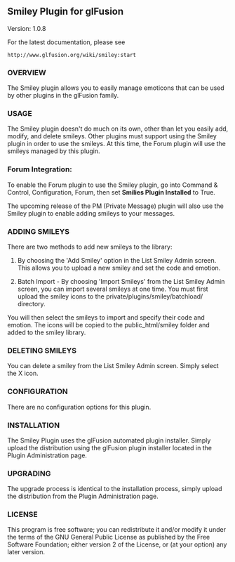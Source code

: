 ## Smiley Plugin for glFusion
Version: 1.0.8

For the latest documentation, please see

	http://www.glfusion.org/wiki/smiley:start

### OVERVIEW

The Smiley plugin allows you to easily manage emoticons that can be used by other plugins in the glFusion family.

### USAGE

The Smiley plugin doesn't do much on its own, other than let you easily add, modify, and delete smileys.  Other plugins must support using the Smiley plugin in order to use the smileys.  At this time, the Forum plugin will use
the smileys managed by this plugin.

### Forum Integration:

To enable the Forum plugin to use the Smiley plugin, go into Command & Control, Configuration, Forum, then set **Smilies Plugin Installed** to True.

The upcoming release of the PM (Private Message) plugin will also use the Smiley plugin to enable adding smileys to your messages.

### ADDING SMILEYS

There are two methods to add new smileys to the library:

1. By choosing the 'Add Smiley' option in the List Smiley Admin screen. This allows you to upload a new smiley and set the code and emotion.

2. Batch Import - By choosing 'Import Smileys' from the List Smiley Admin screen, you can import several smileys at one time.  You must first upload the smiley icons
to the private/plugins/smiley/batchload/ directory. 

You will then select the smileys to import and specify their code and emotion. The icons will be copied to the public_html/smiley folder and added to the smiley library.

### DELETING SMILEYS

You can delete a smiley from the List Smiley Admin screen. Simply select the
X icon.

### CONFIGURATION

There are no configuration options for this plugin.


### INSTALLATION

The Smiley Plugin uses the glFusion automated plugin installer. Simply upload the distribution using the glFusion plugin installer located in the Plugin Administration page.

### UPGRADING

The upgrade process is identical to the installation process, simply upload the distribution from the Plugin Administration page.

### LICENSE

This program is free software; you can redistribute it and/or modify it under the terms of the GNU General Public License as published by the Free Software Foundation; either version 2 of the License, or (at your option) any later version.
